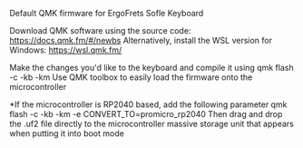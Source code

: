Default QMK firmware for ErgoFrets Sofle Keyboard

Download QMK software using the source code: https://docs.qmk.fm/#/newbs
Alternatively, install the  WSL version for Windows: https://wsl.qmk.fm/

Make the changes you'd like to the keyboard and compile it using
qmk flash -c -kb <keyboard> -km <keymap>
Use QMK toolbox to easily load the firmware onto the microcontroller

*If the microcontroller is RP2040 based, add the following parameter
qmk flash -c -kb <keyboard> -km <keymap> -e CONVERT_TO=promicro_rp2040
Then drag and drop the .uf2 file directly to the microcontroller massive storage unit that appears when putting it into boot mode

